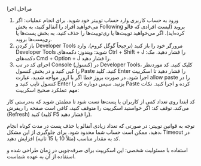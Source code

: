 مراحل اجرا
1. ورود به حساب کاربری
وارد حساب توییتر خود شوید.
برای انجام عملیات:
اگر می‌خواهید افراد را آنفالو کنید، به بخش Following بروید (لیست افرادی که فالو کرده‌اید).
اگر می‌خواهید توییت‌ها یا ری‌توییت‌ها را حذف کنید، به بخش پست‌ها یا ری‌پست‌ها بروید.
2. باز کردن Developer Tools
مرورگر خود را باز کنید (ترجیحاً گوگل کروم).
وارد Developer Tools شوید:
ویندوز: دکمه‌های Ctrl + Shift + J را فشار دهید.
مک: دکمه‌های Cmd + Option + J را فشار دهید.
3. اجرای کد
در تب Console (کنسول) در Developer Tools، کلیک کنید.
کد موردنظر را کپی کنید و در بخش کنسول Paste کنید.
کلید Enter را فشار دهید تا اسکریپت اجرا شود.
در صورت بروز خطا
اگر با ارور مواجه شدید، عبارت allow paste را در کنسول تایپ کنید و Enter بزنید. سپس دوباره کد را Paste کرده و اجرا کنید.
نکات مهم
عملکرد صحیح اسکریپت:

کد ابتدا روی تعداد کمی از کاربران یا پست‌ها تست شود تا مطمئن شوید که به‌درستی کار می‌کند.
توقف کد:
اگر خواستید اسکریپت را متوقف کنید، کافی است صفحه را ریفرش (Refresh) کنید (کلید F5 را فشار دهید).

توجه به قوانین توییتر:
در صورتی که تعداد زیادی آنفالو یا حذف پست در مدت کوتاه انجام دهید، ممکن است حساب شما محدود شود. برای جلوگیری از این مشکل، Timeout در کد به مقدار مناسب (مثلاً 10 یا 15 ثانیه) افزایش دهید.

استفاده با مسئولیت شخصی:
این اسکریپت برای صرفه‌جویی در زمان طراحی شده و استفاده از آن به عهده شماست.

